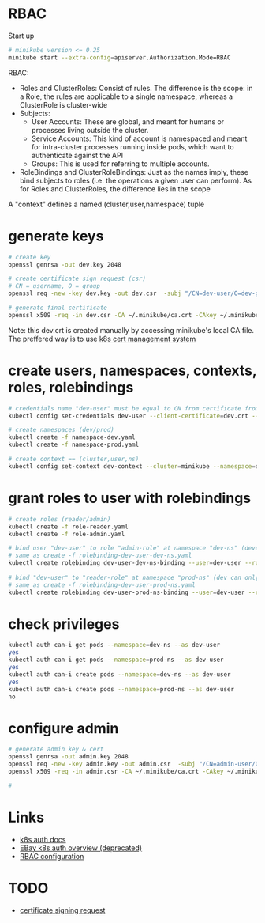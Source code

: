 # RBAC

Start up
```bash
# minikube version <= 0.25
minikube start --extra-config=apiserver.Authorization.Mode=RBAC 
```


RBAC:
- Roles and ClusterRoles: Consist of rules. The difference is the scope: 
in a Role, the rules are applicable to a single namespace, whereas a ClusterRole is cluster-wide
- Subjects:
  - User Accounts: These are global, and meant for humans or processes living outside the cluster.
  - Service Accounts: This kind of account is namespaced and meant for intra-cluster processes running inside pods, which want to authenticate against the API
  - Groups: This is used for referring to multiple accounts.
- RoleBindings and ClusterRoleBindings: Just as the names imply, these bind subjects to roles (i.e. the operations a given user can perform).
As for Roles and ClusterRoles, the difference lies in the scope

A "context" defines a named (cluster,user,namespace) tuple

# generate keys
```bash
# create key
openssl genrsa -out dev.key 2048

# create certificate sign request (csr)
# CN = username, O = group
openssl req -new -key dev.key -out dev.csr  -subj "/CN=dev-user/O=dev-group"

# generate final certificate
openssl x509 -req -in dev.csr -CA ~/.minikube/ca.crt -CAkey ~/.minikube/ca.key -CAcreateserial -out dev.crt -days 500
```

Note: this dev.crt is created manually by accessing minikube's local CA file. The preffered way is 
to use [k8s cert management system](https://v1-9.docs.kubernetes.io/docs/tasks/tls/managing-tls-in-a-cluster/)

# create users, namespaces, contexts, roles, rolebindings
```bash
# credentials name "dev-user" must be equal to CN from certificate from above
kubectl config set-credentials dev-user --client-certificate=dev.crt --client-key=dev.key

# create namespaces (dev/prod)
kubectl create -f namespace-dev.yaml
kubectl create -f namespace-prod.yaml

# create context == (cluster,user,ns)
kubectl config set-context dev-context --cluster=minikube --namespace=dev-ns --user=dev-user
```

# grant roles to user with rolebindings
```bash
# create roles (reader/admin)
kubectl create -f role-reader.yaml 
kubectl create -f role-admin.yaml

# bind user "dev-user" to role "admin-role" at namespace "dev-ns" (developer is and admin in his namespace)
# same as create -f rolebinding-dev-user-dev-ns.yaml
kubectl create rolebinding dev-user-dev-ns-binding --user=dev-user --role=admin-role --namespace=dev-ns
 
# bind "dev-user" to "reader-role" at namespace "prod-ns" (dev can only read at production)
# same as create -f rolebinding-dev-user-prod-ns.yaml
kubectl create rolebinding dev-user-prod-ns-binding --user=dev-user --role=reader-role --namespace=prod-ns
```


# check privileges
```bash
kubectl auth can-i get pods --namespace=dev-ns --as dev-user
yes
kubectl auth can-i get pods --namespace=prod-ns --as dev-user
yes
kubectl auth can-i create pods --namespace=dev-ns --as dev-user
yes
kubectl auth can-i create pods --namespace=prod-ns --as dev-user
no
```


# configure admin
```bash
# generate admin key & cert
openssl genrsa -out admin.key 2048
openssl req -new -key admin.key -out admin.csr  -subj "/CN=admin-user/O=admin-group"
openssl x509 -req -in admin.csr -CA ~/.minikube/ca.crt -CAkey ~/.minikube/ca.key -CAcreateserial -out admin.crt -days 500

#

```

# Links
- [k8s auth docs](https://kubernetes.io/docs/admin/authentication/)
- [EBay k8s auth overview (deprecated)](https://github.com/eBay/Kubernetes/blob/master/docs/user-guide/kubeconfig-file.md)
- [RBAC configuration](https://docs.bitnami.com/kubernetes/how-to/configure-rbac-in-your-kubernetes-cluster/#step-5-test-the-rbac-rule)

# TODO
- [certificate signing request](https://kubernetes.io/docs/tasks/tls/managing-tls-in-a-cluster/)

